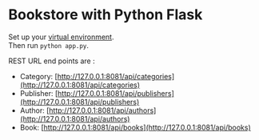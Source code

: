 # Bookstore with Python Flask

Set up your [virtual environment](https://ccapeng.blogspot.com/2019/10/python-virtual-environment.html).  
Then run `python app.py`.

REST URL end points are :
- Category: [http://127.0.0.1:8081/api/categories](http://127.0.0.1:8081/api/categories)
- Publisher: [http://127.0.0.1:8081/api/publishers](http://127.0.0.1:8081/api/publishers)
- Author: [http://127.0.0.1:8081/api/authors](http://127.0.0.1:8081/api/authors)
- Book: [http://127.0.0.1:8081/api/books](http://127.0.0.1:8081/api/books)
